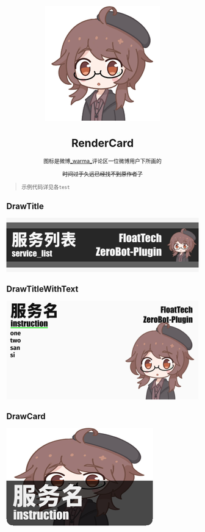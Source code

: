 <div align="center">
  <img src=".github/warma.png" alt="沃玛" width = "300">
  </a><br>
  <h1>RenderCard</h1>
图标是微博<a href = "https://weibo.com/u/1782488734">_warma_</a>评论区一位微博用户下所画的

~~时间过于久远已经找不到原作者了~~
</div>

> 示例代码详见各`test`

## DrawTitle
![服务列表](.github/DrawTitle.png)

## DrawTitleWithText
![用法](.github/DrawTitleWithText.png)

## DrawCard
![服务](.github/DrawCard.png)
